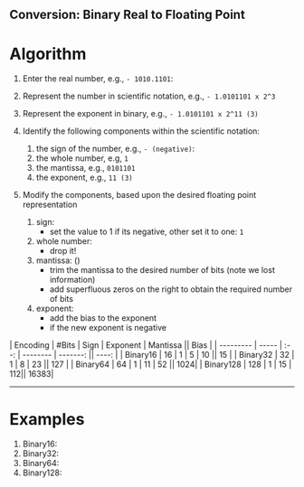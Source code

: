 ## Conversion: Binary Real to Floating Point

# Algorithm

1. Enter the real number, e.g., ``- 1010.1101``:   
2. Represent the number in scientific notation, e.g., ``- 1.0101101 x 2^3``
3. Represent the exponent in binary, e.g., ``- 1.0101101 x 2^11 (3)``
4. Identify the following components within the scientific notation:
   1. the sign of the number, e.g., ``- (negative)``:
   2. the whole number, e.g, ``1``
   3. the mantissa, e.g., ``0101101``
   4. the exponent, e.g., ``11 (3)``


5. Modify the components, based upon the desired floating point representation
   1. sign: 
      - set the value to 1 if its negative, other set it to one: ``1`` 
   2. whole number:
      - drop it!
   3. mantissa: ()
      - trim the mantissa to the desired number of bits (note we lost information)
      - add superfluous zeros on the right to obtain the required number of bits
   4. exponent: 
      - add the bias to the exponent
      - if the new exponent is negative


| Encoding  | #Bits | Sign | Exponent | Mantissa ||  Bias |
| --------- | ----- | :--: | -------- | -------: || ----: |
| Binary16  |    16 |  1   |  5       |       10 ||  15  |
| Binary32  |    32 |  1   |  8       |       23 ||  127 |
| Binary64  |    64 |  1   |  11      |       52 ||  1024|
| Binary128 |   128 |  1   |  15      |       112||  16383|






----
# Examples

1. Binary16:
2. Binary32:
3. Binary64:
4. Binary128: